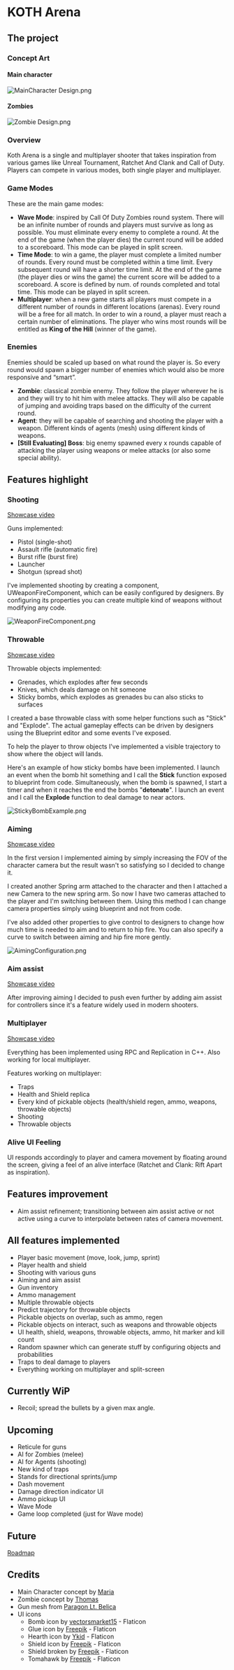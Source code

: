 ﻿# KOTH Arena

## The project

### Concept Art

#### Main character
![MainCharacter Design.png](Concept/MainCharacter_Design.png)


#### Zombies
![Zombie Design.png](Concept/Zombie_Design.png)

### Overview
Koth Arena is a single and multiplayer shooter that takes inspiration from various
games like Unreal Tournament, Ratchet And Clank and Call of Duty. Players can compete in various modes, both single player and multiplayer.


### Game Modes

These are the main game modes:
* **Wave Mode**: inspired by Call Of Duty Zombies round system. There will be an infinite number of rounds and players must survive as long as possible. 
You must eliminate every enemy to complete a round. At the end of the game (when the player dies) the current round will be added to a scoreboard.
This mode can be played in split screen.
* **Time Mode**: to win a game, the player must complete a limited number of rounds. 
Every round must be completed within a time limit. Every subsequent round will have a shorter time limit. 
At the end of the game (the player dies or wins the game) the current score will be added to a scoreboard. A score is defined by num. of rounds completed and total time.
This mode can be played in split screen.
* **Multiplayer**: when a new game starts all players must compete in a different number of rounds in different locations (arenas). 
Every round will be a free for all match. In order to win a round, a player must reach a certain number of eliminations. 
The player who wins most rounds will be entitled as **King of the Hill** (winner of the game).


### Enemies
Enemies should be scaled up based on what round the player is. So every round would spawn a bigger number of enemies which would also be more responsive and “smart”.

* **Zombie**: classical zombie enemy. They follow the player wherever he is and they will try to hit him with melee attacks. 
They will also be capable of jumping and avoiding traps based on the difficulty of the current round.
* **Agent**: they will be capable of searching and shooting the player with a weapon. 
Different kinds of agents (mesh) using different kinds of weapons.
* **[Still Evaluating] Boss**: big enemy spawned every x rounds capable of attacking the player using weapons or melee attacks (or also some special ability).

## Features highlight

### Shooting

[Showcase video](https://youtu.be/O-YrZh5ycQ4)

Guns implemented: 
* Pistol (single-shot)
* Assault rifle (automatic fire)
* Burst rifle (burst fire)
* Launcher
* Shotgun (spread shot)

I've implemented shooting by creating a component, UWeaponFireComponent, which can be easily configured by designers. 
By configuring its properties you can create multiple kind of weapons without modifying any code.

![WeaponFireComponent.png](Screenshots/WeaponFireComponent.png)

### Throwable

[Showcase video](https://youtu.be/8iAP2KqI-EE)

Throwable objects implemented:
* Grenades, which explodes after few seconds
* Knives, which deals damage on hit someone
* Sticky bombs, which explodes as grenades bu can also sticks to surfaces

I created a base throwable class with some helper functions such as "Stick" and "Explode". 
The actual gameplay effects can be driven by designers using the Blueprint editor and some events I've exposed.

To help the player to throw objects I've implemented a visible trajectory to show where the object will lands.

Here's an example of how sticky bombs have been implemented. I launch an event when the bomb hit something and I call the **Stick** function exposed to blueprint from code.
Simultaneously, when the bomb is spawned, I start a timer and when it reaches the end the bombs "**detonate**". I launch an event and I call the **Explode** function to deal damage to near actors. 

![StickyBombExample.png](Screenshots/StickyBombExample.png)

### Aiming

[Showcase video](https://youtu.be/7kycP5l3eZE)

In the first version I implemented aiming by simply increasing the FOV of the character camera but the result wasn't so satisfying so I decided to change it.

I created another Spring arm attached to the character and then I attached a new Camera to the new spring arm. 
So now I have two cameras attached to the player and I'm switching between them. 
Using this method I can change camera properties simply using blueprint and not from code.

I've also added other properties to give control to designers to change how much time is needed to aim and to return to hip fire. 
You can also specify a curve to switch between aiming and hip fire more gently.

![AimingConfiguration.png](Screenshots/AimingConfiguration.png)

### Aim assist

[Showcase video](https://youtu.be/6_nDxvVFTGM)

After improving aiming I decided to push even further by adding aim assist for controllers since it's a feature widely used in modern shooters.

### Multiplayer

[Showcase video](https://youtu.be/-E1kiu6Tt_c)

Everything has been implemented using RPC and Replication in C++. Also working for local multiplayer.

Features working on multiplayer:
* Traps
* Health and Shield replica
* Every kind of pickable objects (health/shield regen, ammo, weapons, throwable objects)
* Shooting
* Throwable objects

### Alive UI Feeling

UI responds accordingly to player and camera movement by floating around the screen, giving a feel of an alive interface (Ratchet and Clank: Rift Apart as inspiration).

## Features improvement

* Aim assist refinement; transitioning between aim assist active or not active using a curve to interpolate between rates of camera movement.

## All features implemented

* Player basic movement (move, look, jump, sprint)
* Player health and shield
* Shooting with various guns
* Aiming and aim assist
* Gun inventory
* Ammo management
* Multiple throwable objects
* Predict trajectory for throwable objects
* Pickable objects on overlap, such as ammo, regen
* Pickable objects on interact, such as weapons and throwable objects
* UI health, shield, weapons, throwable objects, ammo, hit marker and kill count
* Random spawner which can generate stuff by configuring objects and probabilities
* Traps to deal damage to players
* Everything working on multiplayer and split-screen

## Currently WiP

* Recoil; spread the bullets by a given max angle.

## Upcoming

* Reticule for guns
* AI for Zombies (melee)
* AI for Agents (shooting)
* New kind of traps
* Stands for directional sprints/jump
* Dash movement
* Damage direction indicator UI
* Ammo pickup UI
* Wave Mode
* Game loop completed (just for Wave mode)

## Future

[Roadmap](https://docs.google.com/document/d/12Rn7DX3MNeSXx9SLmSLJRDTo9x8VKNnYoklxo6Bd8yo)

## Credits

* Main Character concept by [Maria](https://www.artstation.com/theajack)
* Zombie concept by [Thomas](https://www.artstation.com/tall_as_a_king)
* Gun mesh from [Paragon Lt. Belica](https://www.unrealengine.com/marketplace/en-US/product/paragon-lt-belica) 
* UI icons
  * Bomb icon by [vectorsmarket15](https://www.flaticon.com/free-icons/bomb) - Flaticon
  * Glue icon by [Freepik](https://www.flaticon.com/free-icons/glue) - Flaticon
  * Hearth icon by [Ykid](https://www.flaticon.com/free-icons/hearth) - Flaticon
  * Shield icon by [Freepik](https://www.flaticon.com/free-icons/shield) - Flaticon
  * Shield broken by [Freepik](https://www.flaticon.com/free-icons/broken-shield) - Flaticon
  * Tomahawk by [Freepik](https://www.flaticon.com/free-icons/tomahawk) - Flaticon
